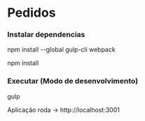 # Pedidos

### Instalar dependencias

npm install --global gulp-cli webpack

npm install

### Executar (Modo de desenvolvimento)

gulp

Aplicação roda -> http://localhost:3001
